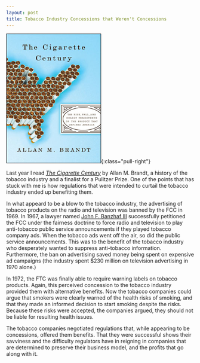 ```yaml
---
layout: post
title: Tobacco Industry Concessions that Weren't Concessions
---
```


![The Cigarette Century by Allan M. Brandt](/public/images/cigarette_century.jpg){:class="pull-right"}

Last year I read [_The Cigarette Century_](http://www.cigarettecentury.com/) by Allan M. Brandt, a history of the tobacco industry and a finalist for a Pulitzer Prize. One of the points that has stuck with me is how regulations that were intended to curtail the tobacco industry ended up benefiting them. 

In what appeard to be a blow to the tobacco industry, the advertising of tobacco products on the radio and television was banned by the FCC in 1969. In 1967, a lawyer named [John F. Banzhaf III](https://en.wikipedia.org/wiki/John_F._Banzhaf_III) successfully petitioned the FCC under the fairness doctrine to force radio and television to play anti-tobacco public service announcements if they played tobacco company ads. When the tobacco ads went off the air, so did the public service announcements. This was to the benefit of the tobacco industry who desperately wanted to suppress anti-tobacco information. Furthermore, the ban on advertising saved money being spent on expensive ad campaigns (the industry spent $230 million on television advertising in 1970 alone.)

In 1972, the FTC was finally able to require warning labels on tobacco products. Again, this perceived concession to the tobacco industry provided them with alternative benefits. Now the tobacco companies could argue that smokers were clearly warned of the health risks of smoking, and that they made an informed decision to start smoking despite the risks. Because these risks were accepted, the companies argued, they should not be liable for resulting health issues.

The tobacco companies negotiated regulations that, while appearing to be concessions, offered them benefits. That they were successful shows their savviness and the difficulty regulators have in reigning in companies that are determined to preserve their business model, and the profits that go along with it.
